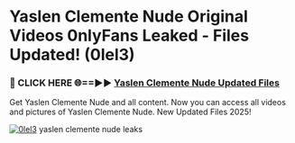 # Yaslen Clemente Nude Original Videos 0nlyFans Leaked - Files Updated! (0lel3)

<h3>🔴 CLICK HERE 🌐==►► <a href="https://tinyurl.com/yrmya6cz" rel="nofollow">Yaslen Clemente Nude Updated Files</a></h3>

Get Yaslen Clemente Nude and all content. Now you can access all videos and pictures of Yaslen Clemente Nude. New Updated Files 2025!

[![0lel3](https://i.imgur.com/FMdXYCs.gif)](https://tinyurl.com/yrmya6cz)
yaslen clemente nude leaks